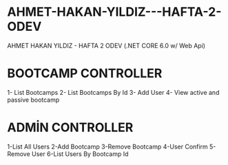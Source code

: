 # AHMET-HAKAN-YILDIZ---HAFTA-2-ODEV
AHMET HAKAN YILDIZ - HAFTA 2 ODEV (.NET CORE 6.0 w/ Web Api)

# BOOTCAMP CONTROLLER
1- List Bootcamps
2- List Bootcamps By Id
3- Add User
4- View active and passive bootcamp

# ADMİN CONTROLLER
1-List All Users
2-Add Bootcamp
3-Remove Bootcamp
4-User Confirm
5-Remove User
6-List Users By Bootcamp Id

